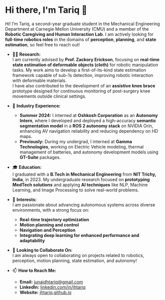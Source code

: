 # Hi there, I'm Tariq 👋

Hi! I’m Tariq, a second-year graduate student in the Mechanical Engineering Department at Carnegie Mellon University (CMU) and a member of the **Robotic Caregiving and Human Interaction Lab**. I am actively looking for **full-time robotics roles** in the domains of **perception**, **planning**, and **state estimation**, so feel free to reach out!

- 👨‍💻 **Research:**  
  I am currently advised by **Prof. Zackory Erickson**, focusing on **real-time state estimation of deformable objects (cloth)** for robotic manipulation tasks. My work aims to develop a first-of-its-kind state estimation framework capable of sub-1s detection, improving robotic interaction with deformable materials.  
  I have also contributed to the development of an **assistive knee brace** prototype designed for continuous monitoring of post-surgery knee movements outside clinical settings.

- 🏢 **Industry Experience:**  
  - **Summer 2024:** I interned at **Oshkosh Corporation** as an **Autonomy Intern**, where I developed and deployed a high-accuracy **semantic segmentation model** in a **ROS 2 autonomy stack** on NVIDIA Orin, enhancing AV navigation reliability and reducing dependency on HD maps.  
  - **Previously:** During my undergrad, I interned at **Gamma Technologies**, working on Electric Vehicle modeling, thermal management of batteries, and autonomy development models using **GT-Suite** packages.

- 🎓 **Education:**  
  I graduated with a **B.Tech in Mechanical Engineering** from **NIT Trichy, India**, in 2023. My undergraduate research focused on **prototyping MedTech solutions** and applying **AI techniques** like NLP, Machine Learning, and Image Processing to solve real-world problems.

- 🚀 **Interests:**  
  I am passionate about advancing autonomous systems across diverse environments, with a strong focus on:  
  - **Real-time trajectory optimization**  
  - **Motion planning and control**  
  - **Navigation and Perception**  
  - **Integrating deep learning for enhanced performance and adaptability**

- 🌟 **Looking to Collaborate On:**  
  I am always open to collaborating on projects related to robotics, perception, motion planning, state estimation, and autonomy!

- 📫 **How to Reach Me:**  
  - **Email:** [junaidhtariq@gmail.com](mailto:junaidhtariq@gmail.com)  
  - **LinkedIn:** [linkedin.com/in/jhtariq](https://linkedin.com/in/jhtariq)  
  - **Website:** [jhtariq.github.io](https://jhtariq.github.io)  

<!---
jhtariq/jhtariq is a ✨ special ✨ repository because its `README.md` (this file) appears on your GitHub profile.
You can click the Preview link to take a look at your changes.
--->
